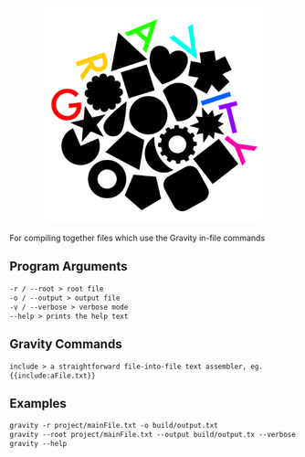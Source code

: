 <p align="center">
    <img width="75%" src="https://raw.githubusercontent.com/metasophiea/Gravity/main/logo.png">
</p>

For compiling together files which use the Gravity in-file commands

## Program Arguments

    -r / --root > root file
    -o / --output > output file
    -v / --verbose > verbose mode
    --help > prints the help text

## Gravity Commands

    include > a straightforward file-into-file text assembler, eg. {{include:aFile.txt}}

## Examples

    gravity -r project/mainFile.txt -o build/output.txt
    gravity --root project/mainFile.txt --output build/output.tx --verbose
    gravity --help
